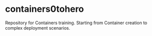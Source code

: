 # containers0tohero
Repository for Containers training. Starting from Container creation to complex deployment scenarios. 
